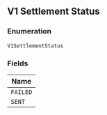 ## V1 Settlement Status

### Enumeration

`V1SettlementStatus`

### Fields

| Name |
|  --- |
| `FAILED` |
| `SENT` |

